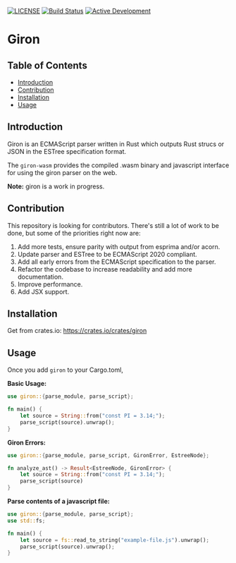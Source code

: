 [![LICENSE](https://img.shields.io/badge/license-MIT%2FApache--2.0-blue.svg)](LICENSE)
[![Build Status](https://travis-ci.com/BlueBlazin/giron-rs.svg?branch=master)](https://travis-ci.com/BlueBlazin/giron-rs)
[![Active Development](https://img.shields.io/badge/Maintenance%20Level-Actively%20Developed-brightgreen.svg)](https://gist.github.com/cheerfulstoic/d107229326a01ff0f333a1d3476e068d)

# Giron

## Table of Contents

- [Introduction](#introduction)
- [Contribution](#contribution)
- [Installation](#installation)
- [Usage](#usage)

## Introduction

Giron is an ECMAScript parser written in Rust which outputs Rust strucs or JSON in the ESTree specification format.

The `giron-wasm` provides the compiled .wasm binary and javascript interface for using the giron parser on the web.

**Note:** giron is a work in progress.

## Contribution

This repository is looking for contributors. There's still a lot of work to be done, but some of the priorities right now are:

1. Add more tests, ensure parity with output from esprima and/or acorn.
2. Update parser and ESTree to be ECMAScript 2020 compliant.
3. Add all early errors from the ECMAScript specification to the parser.
4. Refactor the codebase to increase readability and add more documentation.
5. Improve performance.
6. Add JSX support.

## Installation

Get from crates.io: https://crates.io/crates/giron

## Usage

Once you add `giron` to your Cargo.toml,

**Basic Usage:**

```rs
use giron::{parse_module, parse_script};

fn main() {
    let source = String::from("const PI = 3.14;");
    parse_script(source).unwrap();
}
```

**Giron Errors:**

```rs
use giron::{parse_module, parse_script, GironError, EstreeNode};

fn analyze_ast() -> Result<EstreeNode, GironError> {
    let source = String::from("const PI = 3.14;");
    parse_script(source)
}
```

**Parse contents of a javascript file:**

```rs
use giron::{parse_module, parse_script};
use std::fs;

fn main() {
    let source = fs::read_to_string("example-file.js").unwrap();
    parse_script(source).unwrap();
}
```
